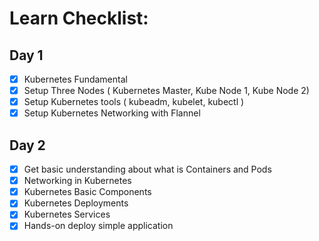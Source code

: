 
#  Learn Checklist:
## Day 1
- [x] Kubernetes Fundamental
- [x] Setup Three Nodes ( Kubernetes Master, Kube Node 1, Kube Node 2)
- [x] Setup Kubernetes tools ( kubeadm, kubelet, kubectl ) 
- [x] Setup Kubernetes Networking with Flannel

## Day 2
- [x] Get basic understanding about what is Containers and Pods
- [x] Networking in Kubernetes
- [x] Kubernetes Basic Components
- [x] Kubernetes Deployments
- [x] Kubernetes Services
- [x] Hands-on deploy simple application